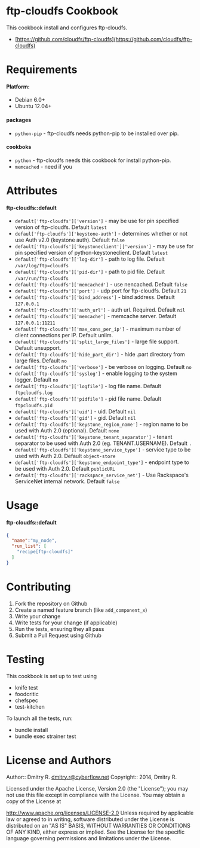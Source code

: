 ftp-cloudfs Cookbook
====================
This cookbook install and configures ftp-cloudfs.

* [https://github.com/cloudfs/ftp-cloudfs](https://github.com/cloudfs/ftp-cloudfs)

Requirements
============
#### Platform:
* Debian 6.0+
* Ubuntu 12.04+

#### packages
- `python-pip` - ftp-cloudfs needs python-pip to be installed over pip.

#### cookboks
- `python` - ftp-cloudfs needs this cookbook for install python-pip.
- `memcached` - need if you

Attributes
==========
#### ftp-cloudfs::default
* `default['ftp-cloudfs']['version']` - may be use for pin specified version of ftp-cloudfs. Default `latest`
* `defaul['ftp-cloudfs']['keystone-auth']` - determines whether or not use Auth v2.0 (keystone auth). Default `false`
* `default['ftp-cloudfs']['keystoneclient']['version']` - may be use for pin specified version of python-keystoneclient. Default `latest`
* `default['ftp-cloudfs']['log-dir']` - path to log file. Default `/var/log/ftp=cloudfs`
* `default['ftp-cloudfs']['pid-dir']` - path to pid file. Default `/var/run/ftp-cloudfs`
* `default['ftp-cloudfs']['memcached']` - use nencached. Default `false`
* `default['ftp-cloudfs']['port']` - udp port for ftp-cloudfs. Default `21`
* `default['ftp-cloudfs']['bind_address']` - bind address. Default `127.0.0.1`
* `default['ftp-cloudfs']['auth_url']` - auth url. Required. Default `nil`
* `default['ftp-cloudfs']['memcache']` - memcache server. Default `127.0.0.1:11211`
* `default['ftp-cloudfs']['max_cons_per_ip']` - maximum number of client connections per IP. Default unlim.
* `default['ftp-cloudfs']['split_large_files']` - large file support. Default unsupport.
* `default['ftp-cloudfs']['hide_part_dir']` - hide .part directory from large files. Default `no`
* `default['ftp-cloudfs']['verbose']` - be verbose on logging. Default `no`
* `default['ftp-cloudfs']['syslog']` - enable logging to the system logger. Default `no`
* `default['ftp-cloudfs']['logfile']` - log file name. Default `ftpcloudfs.log`
* `default['ftp-cloudfs']['pidfile']` - pid file name. Default `ftpcloudfs.pid`
* `default['ftp-cloudfs']['uid']` - uid. Default `nil`
* `default['ftp-cloudfs']['gid']` - gid. Default `nil`
* `default['ftp-cloudfs']['keystone_region_name']` - region name to be used with Auth 2.0 (optional). Default `none`
* `default['ftp-cloudfs']['keystone_tenant_separator']` - tenant separator to be used with Auth 2.0 (eg. TENANT.USERNAME). Default `.`
* `default['ftp-cloudfs']['keystone_service_type']` - service type to be used with Auth 2.0. Default `object-store`
* `default['ftp-cloudfs']['keystone_endpoint_type']` - endpoint type to be used with Auth 2.0. Default `publicURL`
* `default['ftp-cloudfs']['rackspace_service_net']` - Use Rackspace's ServiceNet internal network. Default `false`

Usage
=====
#### ftp-cloudfs::default

```json
{
  "name":"my_node",
  "run_list": [
    "recipe[ftp-cloudfs]"
  ]
}
```

Contributing
============
1. Fork the repository on Github
2. Create a named feature branch (like `add_component_x`)
3. Write your change
4. Write tests for your change (if applicable)
5. Run the tests, ensuring they all pass
6. Submit a Pull Request using Github

Testing
=======

This cookbook is set up to test using
* knife test
* foodcritic
* chefspec
* test-kitchen

To launch all the tests, run:
* bundle install
* bundle exec strainer test

License and Authors
===================
Author:: Dmitry R. <dmitry.r@cyberflow.net>
Copyright:: 2014, Dmitry R.

Licensed under the Apache License, Version 2.0 (the "License"); you may not use this file except in compliance with the License. You may obtain a copy of the License at

http://www.apache.org/licenses/LICENSE-2.0
Unless required by applicable law or agreed to in writing, software distributed under the License is distributed on an "AS IS" BASIS, WITHOUT WARRANTIES OR CONDITIONS OF ANY KIND, either express or implied. See the License for the specific language governing permissions and limitations under the License.
